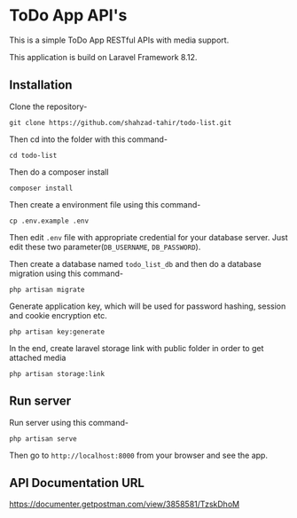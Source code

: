# ToDo App API's

This is a simple ToDo App RESTful APIs with media support.

This application is build on Laravel Framework 8.12.

## Installation

Clone the repository-
```
git clone https://github.com/shahzad-tahir/todo-list.git
```

Then cd into the folder with this command-
```
cd todo-list
```

Then do a composer install
```
composer install
```

Then create a environment file using this command-
```
cp .env.example .env
```

Then edit `.env` file with appropriate credential for your database server. Just edit these two parameter(`DB_USERNAME`, `DB_PASSWORD`).

Then create a database named `todo_list_db` and then do a database migration using this command-
```
php artisan migrate
```

Generate application key, which will be used for password hashing, session and cookie encryption etc.
```
php artisan key:generate
```

In the end, create laravel storage link with public folder in order to get attached media
```
php artisan storage:link
```

## Run server

Run server using this command-
```
php artisan serve
```

Then go to `http://localhost:8000` from your browser and see the app.

## API Documentation URL

https://documenter.getpostman.com/view/3858581/TzskDhoM
